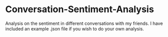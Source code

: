 # Conversation-Sentiment-Analysis
Analysis on the sentiment in different conversations with my friends.
I have included an example .json file if you wish to do your own analysis.
